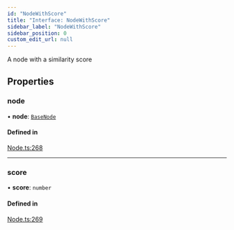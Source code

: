```yaml
---
id: "NodeWithScore"
title: "Interface: NodeWithScore"
sidebar_label: "NodeWithScore"
sidebar_position: 0
custom_edit_url: null
---
```


A node with a similarity score

## Properties

### node

• **node**: [`BaseNode`](../classes/BaseNode.md)

#### Defined in

[Node.ts:268](https://github.com/run-llama/LlamaIndexTS/blob/main/packages/core/src/Node.ts#L268)

___

### score

• **score**: `number`

#### Defined in

[Node.ts:269](https://github.com/run-llama/LlamaIndexTS/blob/main/packages/core/src/Node.ts#L269)
